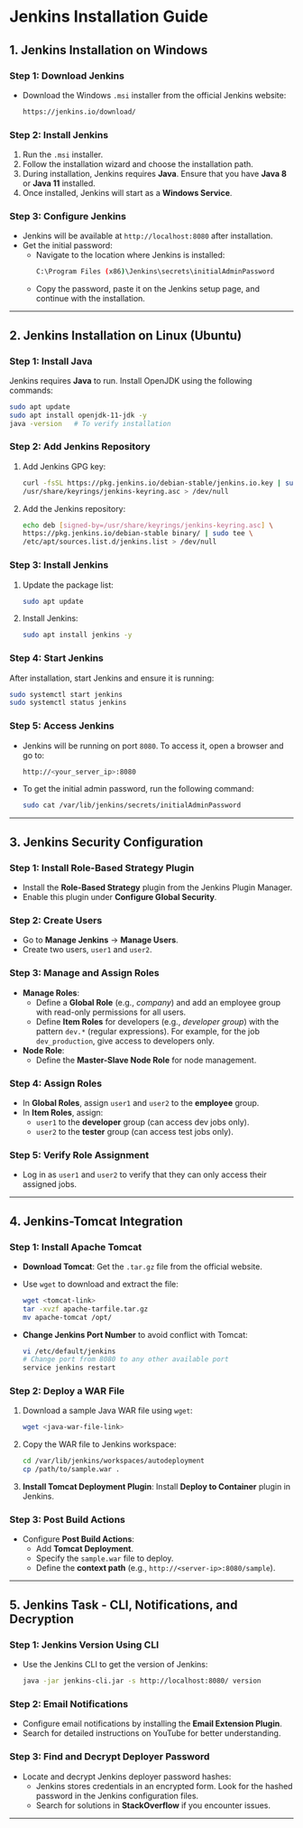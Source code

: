 # Jenkins Installation Guide

## **1. Jenkins Installation on Windows**

### **Step 1: Download Jenkins**

- Download the Windows `.msi` installer from the official Jenkins website:
  ```bash
  https://jenkins.io/download/
  ```

### **Step 2: Install Jenkins**

1. Run the `.msi` installer.
2. Follow the installation wizard and choose the installation path.
3. During installation, Jenkins requires **Java**. Ensure that you have **Java 8** or **Java 11** installed.
4. Once installed, Jenkins will start as a **Windows Service**.

### **Step 3: Configure Jenkins**

- Jenkins will be available at `http://localhost:8080` after installation.
- Get the initial password:
  - Navigate to the location where Jenkins is installed:
    ```bash
    C:\Program Files (x86)\Jenkins\secrets\initialAdminPassword
    ```
  - Copy the password, paste it on the Jenkins setup page, and continue with the installation.

---

## **2. Jenkins Installation on Linux (Ubuntu)**

### **Step 1: Install Java**

Jenkins requires **Java** to run. Install OpenJDK using the following commands:

```bash
sudo apt update
sudo apt install openjdk-11-jdk -y
java -version   # To verify installation
```

### **Step 2: Add Jenkins Repository**

1. Add Jenkins GPG key:
   ```bash
   curl -fsSL https://pkg.jenkins.io/debian-stable/jenkins.io.key | sudo tee \
   /usr/share/keyrings/jenkins-keyring.asc > /dev/null
   ```

2. Add the Jenkins repository:
   ```bash
   echo deb [signed-by=/usr/share/keyrings/jenkins-keyring.asc] \
   https://pkg.jenkins.io/debian-stable binary/ | sudo tee \
   /etc/apt/sources.list.d/jenkins.list > /dev/null
   ```

### **Step 3: Install Jenkins**

1. Update the package list:
   ```bash
   sudo apt update
   ```

2. Install Jenkins:
   ```bash
   sudo apt install jenkins -y
   ```

### **Step 4: Start Jenkins**

After installation, start Jenkins and ensure it is running:

```bash
sudo systemctl start jenkins
sudo systemctl status jenkins
```

### **Step 5: Access Jenkins**

- Jenkins will be running on port `8080`. To access it, open a browser and go to:
  ```bash
  http://<your_server_ip>:8080
  ```

- To get the initial admin password, run the following command:
  ```bash
  sudo cat /var/lib/jenkins/secrets/initialAdminPassword
  ```

---

## **3. Jenkins Security Configuration**

### **Step 1: Install Role-Based Strategy Plugin**
- Install the **Role-Based Strategy** plugin from the Jenkins Plugin Manager.
- Enable this plugin under **Configure Global Security**.

### **Step 2: Create Users**
- Go to **Manage Jenkins** → **Manage Users**.
- Create two users, `user1` and `user2`.

### **Step 3: Manage and Assign Roles**
- **Manage Roles**:
  - Define a **Global Role** (e.g., *company*) and add an employee group with read-only permissions for all users.
  - Define **Item Roles** for developers (e.g., *developer group*) with the pattern `dev.*` (regular expressions). For example, for the job `dev_production`, give access to developers only.
- **Node Role**:
  - Define the **Master-Slave Node Role** for node management.

### **Step 4: Assign Roles**
- In **Global Roles**, assign `user1` and `user2` to the **employee** group.
- In **Item Roles**, assign:
  - `user1` to the **developer** group (can access dev jobs only).
  - `user2` to the **tester** group (can access test jobs only).

### **Step 5: Verify Role Assignment**
- Log in as `user1` and `user2` to verify that they can only access their assigned jobs.

---

## **4. Jenkins-Tomcat Integration**

### **Step 1: Install Apache Tomcat**

- **Download Tomcat**: Get the `.tar.gz` file from the official website.
- Use `wget` to download and extract the file:
   ```bash
   wget <tomcat-link>
   tar -xvzf apache-tarfile.tar.gz
   mv apache-tomcat /opt/
   ```

- **Change Jenkins Port Number** to avoid conflict with Tomcat:
  ```bash
  vi /etc/default/jenkins
  # Change port from 8080 to any other available port
  service jenkins restart
  ```

### **Step 2: Deploy a WAR File**

1. Download a sample Java WAR file using `wget`:
   ```bash
   wget <java-war-file-link>
   ```

2. Copy the WAR file to Jenkins workspace:
   ```bash
   cd /var/lib/jenkins/workspaces/autodeployment
   cp /path/to/sample.war .
   ```

3. **Install Tomcat Deployment Plugin**: Install **Deploy to Container** plugin in Jenkins.

### **Step 3: Post Build Actions**
- Configure **Post Build Actions**:
   - Add **Tomcat Deployment**.
   - Specify the `sample.war` file to deploy.
   - Define the **context path** (e.g., `http://<server-ip>:8080/sample`).

---

## **5. Jenkins Task - CLI, Notifications, and Decryption**

### **Step 1: Jenkins Version Using CLI**
- Use the Jenkins CLI to get the version of Jenkins:
  ```bash
  java -jar jenkins-cli.jar -s http://localhost:8080/ version
  ```

### **Step 2: Email Notifications**
- Configure email notifications by installing the **Email Extension Plugin**.
- Search for detailed instructions on YouTube for better understanding.

### **Step 3: Find and Decrypt Deployer Password**
- Locate and decrypt Jenkins deployer password hashes:
  - Jenkins stores credentials in an encrypted form. Look for the hashed password in the Jenkins configuration files.
  - Search for solutions in **StackOverflow** if you encounter issues.

---
